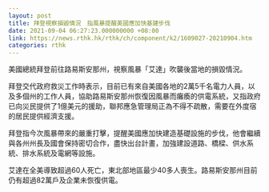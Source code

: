 ```yaml
---
layout: post
title: 拜登視察損毀情況　指風暴提醒美國應加快基建步伐
date: 2021-09-04 06:27:23.000000000 +08:00
link: https://news.rthk.hk/rthk/ch/component/k2/1609027-20210904.htm
categories: rthk
---
```


美國總統拜登前往路易斯安那州，視察風暴「艾達」吹襲後當地的損毀情況。

拜登交代政府救災工作時表示，目前已有來自美國各地的2萬5千名電力人員，以及多個州的工作人員，協助路易斯安那州恢復因風暴而癱瘓的供電系統，又指政府已向災民提供了1億美元的援助，聯邦應急管理局正為不得不疏散，需要在外度宿的居民提供經濟支援。

拜登指今次風暴帶來的嚴重打擊，提醒美國應加快建造基礎設施的步伐，他會繼續與各州州長及國會保持密切合作，盡快出台計畫，加強建設道路、橋樑、供水系統、排水系統及電網等設施。

艾達在全美導致超過60人死亡，東北部地區最少40多人喪生。路易斯安那州目前仍有超過82萬戶及企業未恢復供電。
